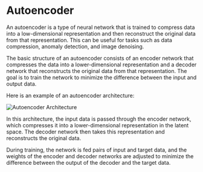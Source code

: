 # Autoencoder

An autoencoder is a type of neural network that is trained to compress data into a low-dimensional representation and then reconstruct the original data from that representation. This can be useful for tasks such as data compression, anomaly detection, and image denoising.

The basic structure of an autoencoder consists of an encoder network that compresses the data into a lower-dimensional representation and a decoder network that reconstructs the original data from that representation. The goal is to train the network to minimize the difference between the input and output data.

Here is an example of an autoencoder architecture:

![Autoencoder Architecture](https://external-content.duckduckgo.com/iu/?u=https%3A%2F%2Fstarship-knowledge.com%2Fwp-content%2Fuploads%2F2020%2F10%2Fautoencoder-676x478.jpeg&f=1&nofb=1&ipt=58fa19346665631b026038a4891b8e5d3e4f2bb6ddea34c6574baab27a8c8958&ipo=images)

In this architecture, the input data is passed through the encoder network, which compresses it into a lower-dimensional representation in the latent space. The decoder network then takes this representation and reconstructs the original data.

During training, the network is fed pairs of input and target data, and the weights of the encoder and decoder networks are adjusted to minimize the difference between the output of the decoder and the target data.
